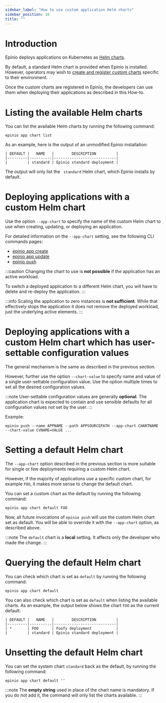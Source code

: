 ```yaml
---
sidebar_label: "How to use custom application Helm charts"
sidebar_position: 16
title: ""
---
```


# Introduction

Epinio deploys applications on Kubernetes as [Helm charts](https://helm.sh/).

By default, a standard Helm chart is provided when Epinio is installed.
However, operators may wish to [create and register custom charts](../customization/create_custom_appcharts.md) specific to their environment.

Once the custom charts are registered in Epinio, the developers can use them when deploying their
applications as described in this How-to.


# Listing the available Helm charts

You can list the available Helm charts by running the following command:

```
epinio app chart list
```

As an example, here is the output of an unmodified Epinio installation:

```
| DEFAULT |   NAME   |        DESCRIPTION         |
|---------|----------|----------------------------|
|         | standard | Epinio standard deployment |
```

The output will only list the ` standard` Helm chart, which Epinio installs by default.

# Deploying applications with a custom Helm chart

Use the option `--app-chart` to specify the name of the custom Helm chart to use when
creating, updating, or deploying an application.

For detailed information on the `--app-chart` setting, see the following CLI commands pages:

  - [epinio app create](../../references/commands/cli/app/epinio_app_create.md)
  - [epinio app update](../../references/commands/cli/app/epinio_app_update.md)
  - [epinio push](../../references/commands/cli/epinio_push.md)

:::caution
Changing the chart to use is __not possible__ if the application has an
active workload.

To switch a deployed application to a different Helm chart, you will have to
delete and re-deploy the application.
:::

:::info
Scaling the application to zero instances is __not sufficient__. While that effectively
stops the application it does not remove the deployed workload, just the underlying active
elements.
:::

# Deploying applications with a custom Helm chart which has user-settable configuration values

The general mechanism is the same as described in the previous section.

However, further use the option `--chart-value` to specify name and value of a single user-settable
configuration value. Use the option multiple times to set all the desired configuration values.

:::note
User-settable configuration values are generally __optional__. The application chart is expected to
contain and use sensible defaults for all configuration values not set by the user.
:::

Example:

```
epinio push --name APPNAME --path APPSOURCEPATH --app-chart CHARTNAME --chart-value CVNAME=VALUE ...
```

# Setting a default Helm chart

The `--app-chart` option described in the previous section is more suitable for
single or few deployments requiring a custom Helm chart.

However, if the majority of applications use a specific custom chart, for example `FOO`, it makes more sense to
change the default chart.

You can set a custom chart as the default by running the following command:

```
epinio app chart default FOO
```

Now, all future invocations of `epinio push` will use the custom Helm chart set as default.
You will be able to override it with the `--app-chart` option, as described above.

:::note
The `default` chart is a __local__ setting. It affects only the developer who made the change.
:::

# Querying the default Helm chart

You can check which chart is set as `default` by running the following command:

```
epinio app chart default
```

You can also check which chart is set as `default` when listing the available charts.
As an example, the output below shows the chart `FOO` as the current default:

```
| DEFAULT |   NAME   |        DESCRIPTION         |
|---------|----------|----------------------------|
| *       | FOO      | Foofy deployment           |
|         | standard | Epinio standard deployment |
```


# Unsetting the default Helm chart

You can set the system chart `standard` back as the default, by running the following command:

```
epinio app chart default ''
```

:::note
The __empty string__ used in place of the chart name is mandatory. If you do not add it,
the command will only list the charts available.
:::
